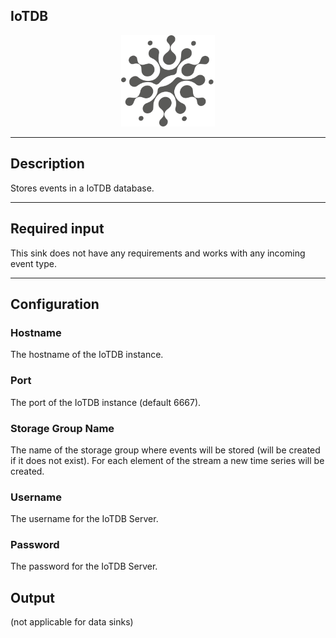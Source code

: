 <!--
  ~ Licensed to the Apache Software Foundation (ASF) under one or more
  ~ contributor license agreements.  See the NOTICE file distributed with
  ~ this work for additional information regarding copyright ownership.
  ~ The ASF licenses this file to You under the Apache License, Version 2.0
  ~ (the "License"); you may not use this file except in compliance with
  ~ the License.  You may obtain a copy of the License at
  ~
  ~    http://www.apache.org/licenses/LICENSE-2.0
  ~
  ~ Unless required by applicable law or agreed to in writing, software
  ~ distributed under the License is distributed on an "AS IS" BASIS,
  ~ WITHOUT WARRANTIES OR CONDITIONS OF ANY KIND, either express or implied.
  ~ See the License for the specific language governing permissions and
  ~ limitations under the License.
  ~
  -->

## IoTDB

<p align="center"> 
    <img src="icon.png" width="150px;" class="pe-image-documentation"/>
</p>

***

## Description

Stores events in a IoTDB database.

***

## Required input

This sink does not have any requirements and works with any incoming event type.

***

## Configuration

### Hostname

The hostname of the IoTDB instance.

### Port

The port of the IoTDB instance (default 6667).

### Storage Group Name

The name of the storage group where events will be stored (will be created if it does not exist).
For each element of the stream a new time series will be created.

### Username

The username for the IoTDB Server.

### Password

The password for the IoTDB Server.

## Output

(not applicable for data sinks)
